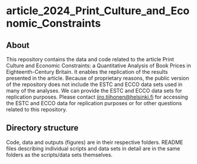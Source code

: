 # article_2024_Print_Culture_and_Economic_Constraints

## About
This repository contains the data and code related to the article Print Culture and Economic Constraints: a Quantitative Analysis of Book Prices in Eighteenth-Century Britain. It enables the replication of the results presented in the article. Because of proprietary reasons, the public version of the repository does not include the ESTC and ECCO data sets used in many of the analyses. We can provide the ESTC and ECCO data sets for replication purposes. Please contact iiro.tiihonen@helsinki.fi for accessing the ESTC and ECCO data for replication purposes or for other questions related to this repository.

## Directory structure
Code, data and outputs (figures) are in their respective folders. README files describing individual scripts and data sets in detail are in the same folders as the scripts/data sets themselves.


